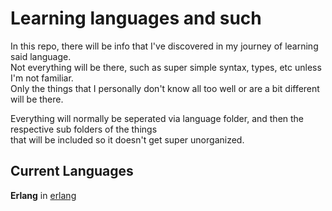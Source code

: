 # Learning languages and such
In this repo, there will be info that I've discovered in my journey of learning said language.\
Not everything will be there, such as super simple syntax, types, etc unless I'm not familiar.\
Only the things that I personally don't know all too well or are a bit different will be there.

Everything will normally be seperated via language folder, and then the respective sub folders of the things\
that will be included so it doesn't get super unorganized.

Current Languages
--
**Erlang** in [erlang](./erlang)
